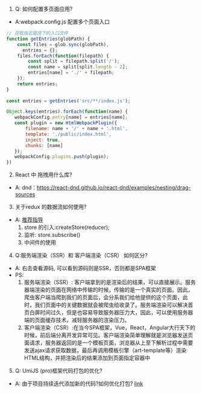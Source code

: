 1. Q: 如何配置多页面应用?
- A:webpack.config.js 配置多个页面入口
```javascript 
// 获取指定路径下的入口文件
function getEntries(globPath) {
    const files = glob.sync(globPath),
      entries = {};
    files.forEach(function(filepath) {
        const split = filepath.split('/');
        const name = split[split.length - 2];
        entries[name] = './' + filepath;
    });
    return entries;
}
       
const entries = getEntries('src/**/index.js');

Object.keys(entries).forEach(function(name) {
   webpackConfig.entry[name] = entries[name];
   const plugin = new HtmlWebpackPlugin({
       filename: name + '/' + name + '.html',
       template: './public/index.html',
       inject: true,
       chunks: [name]
   });
   webpackConfig.plugins.push(plugin);
})
```


2. React 中 拖拽用什么库?
- A: dnd：https://react-dnd.github.io/react-dnd/examples/nesting/drag-sources 

3. 关于redux 的数据流如何使用?
- A: [推荐指导](http://www.ruanyifeng.com/blog/2016/09/redux_tutorial_part_one_basic_usages.html)
    1. store 的引入:createStore(reducer);
    2. 监听: store.subscribe()
    3. 中间件的使用

4. Q:服务端渲染（SSR）和 客户端渲染（CSR） 如何区分?
- A: 右击查看源码, 可以看到源码则是SSR，否则都是SPA框架
- PS: 
  1. 服务端渲染（SSR）: 客户端拿到的是渲染后的结果，可以直接展示。服务器端渲染的页面在网络中传输的时候，传输的是一个真实的页面。因此，爬虫客户端当爬到我们的页面后，会分系我们给他提供的这个页面，此时，我们页面中的关键数据就会被爬虫给收录了。服务端渲染可以解决首页白屏时间过久，但是也容易导致服务器压力大，因此，可以使用服务器端的页面缓存技术，减轻服务器的渲染压力。
  2. 客户端渲染（CSR）:在当今SPA框架，Vue，React，Angular大行天下的时候，前后端分离开发异常可见。客户端渲染简单理解就是浏览器发送页面请求，服务器返回的是一个模板页面，浏览器从上至下解析过程中需要发送ajax请求获取数据，最后再调用模板引擎（art-template等）渲染HTML结构，并把渲染后的结果添加到页面指定容器中


5. Q: UmiJS (pro)框架代码打包的优化?
- A: 由于项目持续迭代添加新的代码?如何优化打包? [link](https://umijs.org/zh-CN/guide/boost-compile-speed#调整-splitchunks-策略，减少整体尺寸)
